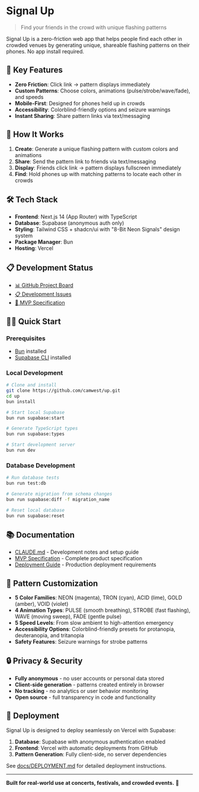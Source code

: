 # Signal Up

> Find your friends in the crowd with unique flashing patterns

Signal Up is a zero-friction web app that helps people find each other in crowded venues by generating unique, shareable flashing patterns on their phones. No app install required.

## 🚀 Key Features

- **Zero Friction**: Click link → pattern displays immediately
- **Custom Patterns**: Choose colors, animations (pulse/strobe/wave/fade), and speeds
- **Mobile-First**: Designed for phones held up in crowds
- **Accessibility**: Colorblind-friendly options and seizure warnings
- **Instant Sharing**: Share pattern links via text/messaging

## 🎯 How It Works

1. **Create**: Generate a unique flashing pattern with custom colors and animations
2. **Share**: Send the pattern link to friends via text/messaging  
3. **Display**: Friends click link → pattern displays fullscreen immediately
4. **Find**: Hold phones up with matching patterns to locate each other in crowds

## 🛠 Tech Stack

- **Frontend**: Next.js 14 (App Router) with TypeScript
- **Database**: Supabase (anonymous auth only)
- **Styling**: Tailwind CSS + shadcn/ui with "8-Bit Neon Signals" design system
- **Package Manager**: Bun
- **Hosting**: Vercel

## 📋 Development Status

- [📊 GitHub Project Board](https://github.com/users/camwest/projects/1/views/1)
- [📋 Development Issues](https://github.com/camwest/up/issues)
- [📖 MVP Specification](./specs/mvp.md)

## 🏃‍♂️ Quick Start

### Prerequisites
- [Bun](https://bun.sh/) installed
- [Supabase CLI](https://supabase.com/docs/guides/cli) installed

### Local Development

```bash
# Clone and install
git clone https://github.com/camwest/up.git
cd up
bun install

# Start local Supabase
bun run supabase:start

# Generate TypeScript types
bun run supabase:types

# Start development server
bun run dev
```

### Database Development

```bash
# Run database tests
bun run test:db

# Generate migration from schema changes
bun run supabase:diff -f migration_name

# Reset local database
bun run supabase:reset
```

## 📚 Documentation

- [CLAUDE.md](./CLAUDE.md) - Development notes and setup guide
- [MVP Specification](./specs/mvp.md) - Complete product specification
- [Deployment Guide](./docs/DEPLOYMENT.md) - Production deployment requirements

## 🎨 Pattern Customization

- **5 Color Families**: NEON (magenta), TRON (cyan), ACID (lime), GOLD (amber), VOID (violet)
- **4 Animation Types**: PULSE (smooth breathing), STROBE (fast flashing), WAVE (moving sweep), FADE (gentle pulse)
- **5 Speed Levels**: From slow ambient to high-attention emergency
- **Accessibility Options**: Colorblind-friendly presets for protanopia, deuteranopia, and tritanopia
- **Safety Features**: Seizure warnings for strobe patterns

## 🔒 Privacy & Security

- **Fully anonymous** - no user accounts or personal data stored
- **Client-side generation** - patterns created entirely in browser
- **No tracking** - no analytics or user behavior monitoring  
- **Open source** - full transparency in code and functionality

## 🚀 Deployment

Signal Up is designed to deploy seamlessly on Vercel with Supabase:

1. **Database**: Supabase with anonymous authentication enabled
2. **Frontend**: Vercel with automatic deployments from GitHub
3. **Pattern Generation**: Fully client-side, no server dependencies

See [docs/DEPLOYMENT.md](./docs/DEPLOYMENT.md) for detailed deployment instructions.

---

**Built for real-world use at concerts, festivals, and crowded events.** 🎵